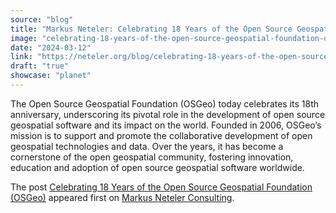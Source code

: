 ```yaml
---
source: "blog"
title: "Markus Neteler: Celebrating 18 Years of the Open Source Geospatial Foundation (OSGeo)"
image: "celebrating-18-years-of-the-open-source-geospatial-foundation-osgeo."
date: "2024-03-12"
link: "https://neteler.org/blog/celebrating-18-years-of-the-open-source-geospatial-foundation-osgeo/"
draft: "true"
showcase: "planet"
---
```


<p>The Open Source Geospatial Foundation (OSGeo) today celebrates its 18th anniversary, underscoring its pivotal role in the development of open source geospatial software and its impact on the world. Founded in 2006, OSGeo’s mission is to support and promote the collaborative development of open geospatial technologies and data. Over the years, it has become a cornerstone of the open geospatial community, fostering innovation, education and adoption of open source geospatial software worldwide.</p>
<p>The post <a href="https://neteler.org/blog/celebrating-18-years-of-the-open-source-geospatial-foundation-osgeo/">Celebrating 18 Years of the Open Source Geospatial Foundation (OSGeo)</a> appeared first on <a href="https://neteler.org">Markus Neteler Consulting</a>.</p>
